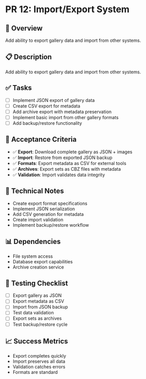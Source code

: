 # PR 12: Import/Export System

## 🎯 **Overview**
Add ability to export gallery data and import from other systems.

## 📋 **Description**
Add ability to export gallery data and import from other systems.

## ✅ **Tasks**
- [ ] Implement JSON export of gallery data
- [ ] Create CSV export for metadata
- [ ] Add archive export with metadata preservation
- [ ] Implement basic import from other gallery formats
- [ ] Add backup/restore functionality

## 🧪 **Acceptance Criteria**
- ✅ **Export**: Download complete gallery as JSON + images
- ✅ **Import**: Restore from exported JSON backup
- ✅ **Formats**: Export metadata as CSV for external tools
- ✅ **Archives**: Export sets as CBZ files with metadata
- ✅ **Validation**: Import validates data integrity

## 🔧 **Technical Notes**
- Create export format specifications
- Implement JSON serialization
- Add CSV generation for metadata
- Create import validation
- Implement backup/restore workflow

## 📊 **Dependencies**
- File system access
- Database export capabilities
- Archive creation service

## 🧪 **Testing Checklist**
- [ ] Export gallery as JSON
- [ ] Export metadata as CSV
- [ ] Import from JSON backup
- [ ] Test data validation
- [ ] Export sets as archives
- [ ] Test backup/restore cycle

## 📈 **Success Metrics**
- Export completes quickly
- Import preserves all data
- Validation catches errors
- Formats are standard
